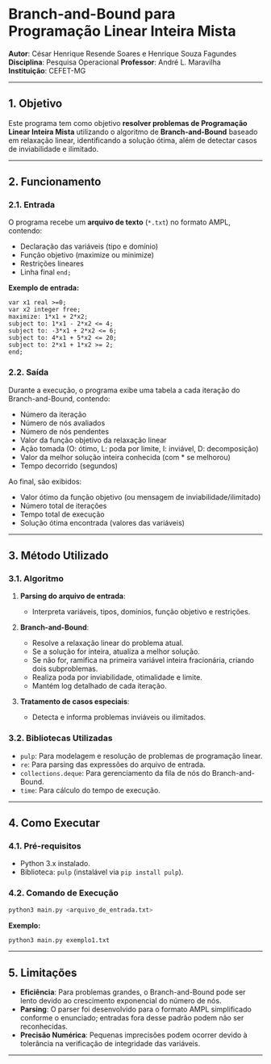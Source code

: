 # **Branch-and-Bound para Programação Linear Inteira Mista**

**Autor**: César Henrique Resende Soares e Henrique Souza Fagundes  
**Disciplina**: Pesquisa Operacional 
**Professor**: André L. Maravilha  
**Instituição**: CEFET-MG

---

## **1. Objetivo**

Este programa tem como objetivo **resolver problemas de Programação Linear Inteira Mista** utilizando o algoritmo de **Branch-and-Bound** baseado em relaxação linear, identificando a solução ótima, além de detectar casos de inviabilidade e ilimitado.

---

## **2. Funcionamento**

### **2.1. Entrada**

O programa recebe um **arquivo de texto** (`*.txt`) no formato AMPL, contendo:

- Declaração das variáveis (tipo e domínio)
- Função objetivo (maximize ou minimize)
- Restrições lineares
- Linha final `end;`

**Exemplo de entrada:**
```
var x1 real >=0;
var x2 integer free;
maximize: 1*x1 + 2*x2;
subject to: 1*x1 - 2*x2 <= 4;
subject to: -3*x1 + 2*x2 <= 6;
subject to: 4*x1 + 5*x2 <= 20;
subject to: 2*x1 + 1*x2 >= 2;
end;
```

### **2.2. Saída**

Durante a execução, o programa exibe uma tabela a cada iteração do Branch-and-Bound, contendo:

- Número da iteração
- Número de nós avaliados
- Número de nós pendentes
- Valor da função objetivo da relaxação linear
- Ação tomada (O: ótimo, L: poda por limite, I: inviável, D: decomposição)
- Valor da melhor solução inteira conhecida (com * se melhorou)
- Tempo decorrido (segundos)

Ao final, são exibidos:

- Valor ótimo da função objetivo (ou mensagem de inviabilidade/ilimitado)
- Número total de iterações
- Tempo total de execução
- Solução ótima encontrada (valores das variáveis)

---

## **3. Método Utilizado**

### **3.1. Algoritmo**

1. **Parsing do arquivo de entrada**:
    - Interpreta variáveis, tipos, domínios, função objetivo e restrições.

2. **Branch-and-Bound**:
    - Resolve a relaxação linear do problema atual.
    - Se a solução for inteira, atualiza a melhor solução.
    - Se não for, ramifica na primeira variável inteira fracionária, criando dois subproblemas.
    - Realiza poda por inviabilidade, otimalidade e limite.
    - Mantém log detalhado de cada iteração.

3. **Tratamento de casos especiais**:
    - Detecta e informa problemas inviáveis ou ilimitados.

### **3.2. Bibliotecas Utilizadas**

- `pulp`: Para modelagem e resolução de problemas de programação linear.
- `re`: Para parsing das expressões do arquivo de entrada.
- `collections.deque`: Para gerenciamento da fila de nós do Branch-and-Bound.
- `time`: Para cálculo do tempo de execução.

---

## **4. Como Executar**

### **4.1. Pré-requisitos**

- Python 3.x instalado.
- Biblioteca: `pulp` (instalável via `pip install pulp`).

### **4.2. Comando de Execução**

```bash
python3 main.py <arquivo_de_entrada.txt>
```

**Exemplo:**

```bash
python3 main.py exemplo1.txt
```

---

## **5. Limitações**

- **Eficiência**: Para problemas grandes, o Branch-and-Bound pode ser lento devido ao crescimento exponencial do número de nós.
- **Parsing**: O parser foi desenvolvido para o formato AMPL simplificado conforme o enunciado; entradas fora desse padrão podem não ser reconhecidas.
- **Precisão Numérica**: Pequenas imprecisões podem ocorrer devido à tolerância na verificação de integridade das variáveis.

---